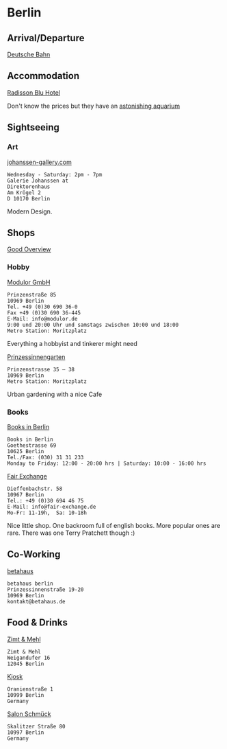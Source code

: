 # Berlin #

## Arrival/Departure ##

[Deutsche Bahn](www.bahn.de)

## Accommodation ##

[Radisson Blu Hotel](http://www.radissonblu.com/hotel-berlin)

Don't know the prices but they have an [astonishing aquarium](http://www.flickr.com/photos/corinnawitt/4526192887/)

## Sightseeing ##

### Art ###

[johanssen-gallery.com](http://www.johanssen-gallery.com/gallery/background/)

	Wednesday - Saturday: 2pm - 7pm
	Galerie Johanssen at
	Direktorenhaus
	Am Krögel 2
	D 10170 Berlin

Modern Design.

## Shops ##

[Good Overview](http://www.berlinfo.com/Lifetime/Shopping/lifetime_books/index.htm)

### Hobby ###

[Modulor GmbH](http://www.modulor.de/shop/)

	Prinzenstraße 85
	10969 Berlin
	Tel. +49 (0)30 690 36-0
	Fax +49 (0)30 690 36-445
	E-Mail: info@modulor.de
	9:00 und 20:00 Uhr und samstags zwischen 10:00 und 18:00
	Metro Station: Moritzplatz

Everything a hobbyist and tinkerer might need

[Prinzessinnengarten](http://prinzessinnengarten.net/)

	Prinzenstrasse 35 – 38
	10969 Berlin
	Metro Station: Moritzplatz

Urban gardening with a nice Cafe

### Books ###

[Books in Berlin](http://www.booksinberlin.de/)

	Books in Berlin
	Goethestrasse 69
	10625 Berlin
	Tel./Fax: (030) 31 31 233
	Monday to Friday: 12:00 - 20:00 hrs | Saturday: 10:00 - 16:00 hrs

[Fair Exchange](http://www.fair-exchange.de)

	Dieffenbachstr. 58
	10967 Berlin
	Tel.: +49 (0)30 694 46 75
	E-Mail: info@fair-exchange.de
	Mo-Fr: 11-19h, 	Sa: 10-18h

Nice little shop. One backroom full of english books. More popular ones are rare. There was one Terry Pratchett though :)

## Co-Working ##

[betahaus](http://betahaus.de/)

	betahaus berlin
	Prinzessinnenstraße 19-20
	10969 Berlin
	kontakt@betahaus.de

## Food & Drinks ##

[Zimt & Mehl](http://www.zimtundmehl.de/)

	Zimt & Mehl
	Weigandufer 16
	12045 Berlin

[Kjosk](http://www.kjosk.com/)

	Oranienstraße 1
	10999 Berlin
	Germany

[Salon Schmück](http://www.salon-schmueck.de/)

	Skalitzer Straße 80
	10997 Berlin
	Germany
